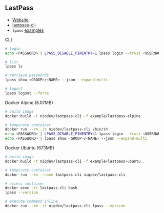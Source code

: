 ## LastPass

* [Website](https://www.lastpass.com)
* [lastpass-cli](https://github.com/lastpass/lastpass-cli)
* `lpass` [examples](../example/lpass-examples.txt)

CLI
```bash
# login
echo <PASSWORD> | LPASS_DISABLE_PINENTRY=1 lpass login --trust <USERNAME>

# list
lpass ls

# retrieve passwords
lpass show <GROUP>/<NAME> --json --expand-multi

# logout
lpass logout --force
```

Docker Alpine (8.07MB)
```bash
# build image
docker build -t niqdev/lastpass-cli -f example/lastpass-alpine .

# temporary container
docker run --rm -it niqdev/lastpass-cli /bin/sh
echo <PASSWORD> | LPASS_DISABLE_PINENTRY=1 lpass login --trust <USERNAME>
echo <PASSWORD> | lpass show <GROUP>/<NAME> --json --expand-multi
```

Docker Ubuntu (673MB)
```bash
# build image
docker build -t niqdev/lastpass-cli -f example/lastpass-ubuntu .

# temporary container
docker run --rm --name lastpass-cli niqdev/lastpass-cli

# access container
docker exec -it lastpass-cli bash
lpass --version

# execute command inline
docker run --rm -it niqdev/lastpass-cli lpass --version
```
